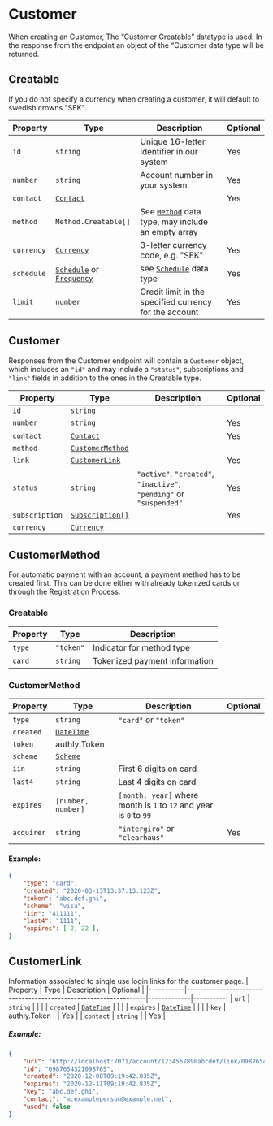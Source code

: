 # Customer

When creating an Customer, The “Customer Creatable” datatype is used. In the response from the endpoint an object of the “Customer data type will be returned.

## Creatable
If you do not specify a currency when creating a customer, it will default to swedish crowns "SEK". 

| Property   | Type                                                                                     | Description                                                                   | Optional |
|------------|------------------------------------------------------------------------------------------|-------------------------------------------------------------------------------|----------|
| `id`       | `string`                                                                                 | Unique 16-letter identifier in our system                                     | Yes      |
| `number`   | `string`                                                                                 | Account number in your system                                                 | Yes      |
| `contact`  | [`Contact`](../../integrate/acquiring/reference.html#contact)                            |                                                                               | Yes      |
| `method`   | `Method.Creatable[]`                                                                     | See [`Method`](#account-payment-method) data type, may include an empty array |          |
| `currency` | [`Currency`](../../integrate/acquiring/reference.html#currency)                          | 3-letter currency code, e.g. "SEK"                                            | Yes      |
| `schedule` | [`Schedule`](./subscription.html#scheme) or [`Frequency`](./subscription.html#frequency) | see [`Schedule`](./subscription.html#scheme) data type                        | Yes      |
| `limit`    | `number`                                                                                 | Credit limit in the specified currency for the account                        | Yes      |

## Customer
Responses from the Customer endpoint will contain a `Customer` object, which includes an `"id"` and may include a `"status"`, subscriptions and `"link"` fields in addition to the ones in the Creatable type. 
<!-- Newly created Customers will also have their balance initialised.
The "balance" field in the customer has all of the [`Items`](../item) in it that have been billed towards the account total, but not yet put into an order. 
See the [`Balance Endpoint`](../../api/account/#balance) for a more detailed explanation. -->

| Property       | Type                                                            | Description                                                         | Optional |
|----------------|-----------------------------------------------------------------|---------------------------------------------------------------------|----------|
| `id`           | `string`                                                        |                                                                     |          |
| `number`       | `string`                                                        |                                                                     | Yes      |
| `contact`      | [`Contact`](../../integrate/acquiring/reference.html#contact)   |                                                                     | Yes      |
| `method`       | [`CustomerMethod`](#customermethod)                             |                                                                     |          |
| `link`         | [`CustomerLink`](#customerlink)                                 |                                                                     | Yes      |
| `status`       | `string`                                                        | `"active"`, `"created"`, `"inactive"`, `"pending"` or `"suspended"` | Yes      |
| `subscription` | [`Subscription[]`](./subscription.html#subscription)            |                                                                     | Yes      |
| `currency`     | [`Currency`](../../integrate/acquiring/reference.html#currency) |                                                                     |          |

## CustomerMethod
For automatic payment with an account, a payment method has to be created first. 
This can be done either with already tokenized cards or through the [Registration](#) Process.
### Creatable
| Property | Type      | Description                   |
|----------|-----------|-------------------------------|
| `type`   | `"token"` | Indicator for method type     |
| `card`   | `string`  | Tokenized payment information |

### CustomerMethod

| Property   | Type                                                            | Description                                                        | Optional |
|------------|-----------------------------------------------------------------|--------------------------------------------------------------------|----------|
| `type`     | `string`                                                        | `"card"` or `"token"`                                              |          |
| `created`  | [`DateTime`](../../integrate/acquiring/reference.html#datetime) |                                                                    |          |
| `token`    | authly.Token                                                    |                                                                    |          |
| `scheme`   | [`Scheme`](../../integrate/acquiring/reference.html#scheme)     |                                                                    |          |
| `iin`      | `string`                                                        | First 6 digits on card                                             |          |
| `last4`    | `string`                                                        | Last 4 digits on card                                              |          |
| `expires`  | `[number, number]`                                              | `[month, year]` where month is `1` to `12` and year is `0` to `99` |          |
| `acquirer` | `string`                                                        | `"intergiro"` or `"clearhaus"`                                     | Yes      |
#### Example:
```json
{
    "type": "card",
    "created": "2020-03-13T13:37:13.123Z",
    "token": "abc.def.ghi",
    "scheme": "visa",
    "iin": "411111",
    "last4": "1111",
    "expires": [ 2, 22 ],
}
```

## CustomerLink
Information associated to single use login links for the customer page.
| Property  | Type                                                            | Description | Optional |
|-----------|-----------------------------------------------------------------|-------------|----------|
| `url`     | `string`                                                        |             |          |
| `created` | [`DateTime`](../../integrate/acquiring/reference.html#datetime) |             |          |
| `expires` | [`DateTime`](../../integrate/acquiring/reference.html#datetime) |             |          |
| `key`     | authly.Token                                                    |             | Yes      |
| `contact` | `string`                                                        |             | Yes      |
##### Example:
```json
{
    "url": "http://localhost:7071/account/1234567890abcdef/link/0987654321098765",
    "id": "0987654321098765",
    "created": "2020-12-08T09:19:42.835Z",
    "expires": "2020-12-11T09:19:42.835Z",
    "key": "abc.def.ghi",
    "contact": "m.exampleperson@example.net",
    "used": false
}
```